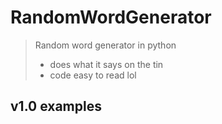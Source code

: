 # RandomWordGenerator
> Random word generator in python
> - does what it says on the tin
> - code easy to read lol

## v1.0 examples
